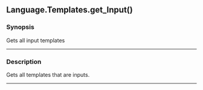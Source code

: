 Language.Templates.get_Input()
------------------------------

### Synopsis
Gets all input templates

---

### Description

Gets all templates that are inputs.

---
